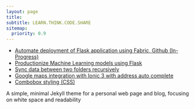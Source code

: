 ```yaml
---
layout: page
title:
subtitle: LEARN.THINK.CODE.SHARE
sitemap:
  priority: 0.9
---
```


<!-- <img src="{{ '/assets/img/pudhina.jpg' | prepend: site.baseurl }}" id="about-img"> -->

<ul class="ast-content-ul-list">
  <li>
    <a href="https://reddimohan.github.io/flask-auto-deploy-with-fabric-python">
      Automate deployment of Flask application using Fabric, Github (In-Progress)
    </a>
  </li>

  <li>
    <a href="https://reddimohan.github.io/productionize-ml-model">
      Productionize Machine Learning models using Flask
    </a>
  </li>

  <li>
    <a href="https://reddimohan.github.io/python-script-to-sync">
      Sync data between two folders recursively
    </a>
  </li>

  <li>
    <a href="https://reddimohan.github.io/ionic-3-google-maps-autocomplete">
      Google maps integration with Ionic 3 with address auto complete
    </a>
  </li>

  <li>
    <a href="https://reddimohan.github.io/styling-combobox-with-css">
      Combobox styling (CSS)
    </a>
  </li>

</ul>


<div id="describe-text">
	<p>A simple, minimal Jekyll theme for a personal web page and blog, focusing on white space and readability</p>
</div>

